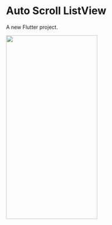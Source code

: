 # Auto Scroll ListView

A new Flutter project.

<p float="left">
  <img src="https://user-images.githubusercontent.com/76887699/213862428-a22bd881-d04d-4c6d-a897-1d9ae7b91300.png" width="250" height="500" />

</p>
